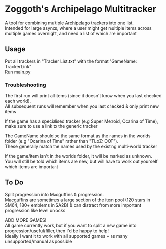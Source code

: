 # Zoggoth's Archipelago Multitracker

A tool for combining multiple [Archipelago](https://archipelago.gg/) trackers into one list.  
Intended for large asyncs, where a user might get multiple items across multiple games overnight, and need a list of which are important

## Usage

Put all trackers in "Tracker List.txt" with the format "GameName: TrackerLink"  
Run main.py  

### Troubleshooting

The first run will print all items (since it doesn't know when you last checked each world).  
All subsequent runs will remember when you last checked & only print new items

If the game has a specialised tracker (e.g Super Metroid, Ocarina of Time), make sure to use a link to the generic tracker

The GameName should be the same format as the names in the worlds folder (e.g "Ocarina of Time" rather than "TLoZ: OOT").  
These generally match the names used by the existing multi-world tracker

If the game/item isn't in the worlds folder, it will be marked as unknown.  
You will still be told which items are new, but will have to work out yourself which items are important

## To Do

Split progression into Macguffins & progression.  
Macguffins are sometimes a large section of the item pool (120 stars in SM64, 180+ emblems in SA2B) & can distract from more important progression like level unlocks

ADD MORE GAMES!  
All game currently work, but if you want to split a new game into progression/useful/filler, then I'd be happy to help!  
Ideally I want it to work with all supported games + as many unsupported/manual as possible